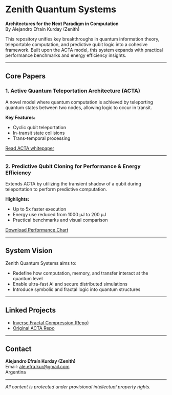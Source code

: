 # Zenith Quantum Systems

**Architectures for the Next Paradigm in Computation**  
By Alejandro Efraín Kurday (Zenith)

This repository unifies key breakthroughs in quantum information theory, teleportable computation, and predictive qubit logic into a cohesive framework. Built upon the ACTA model, this system expands with practical performance benchmarks and energy efficiency insights.

---

## Core Papers

### 1. Active Quantum Teleportation Architecture (ACTA)
A novel model where quantum computation is achieved by teleporting quantum states between two nodes, allowing logic to occur in transit.

**Key Features:**
- Cyclic qubit teleportation
- In-transit state collisions
- Trans-temporal processing

[Read ACTA whitepaper](./ACTA_Whitepaper_Updated.pdf)

---

### 2. Predictive Qubit Cloning for Performance & Energy Efficiency
Extends ACTA by utilizing the transient shadow of a qubit during teleportation to perform predictive computation.

**Highlights:**
- Up to 5x faster execution
- Energy use reduced from 1000 µJ to 200 µJ
- Practical benchmarks and visual comparison

[Download Performance Chart](./acta_cloning_performance.png)

---

## System Vision

Zenith Quantum Systems aims to:
- Redefine how computation, memory, and transfer interact at the quantum level
- Enable ultra-fast AI and secure distributed simulations
- Introduce symbolic and fractal logic into quantum structures

---

## Linked Projects

- [Inverse Fractal Compression (Repo)](https://github.com/YOUR_USERNAME/inverse-fractal-compression)
- [Original ACTA Repo](https://github.com/YOUR_USERNAME/acta-quantum-architecture)

---

## Contact

**Alejandro Efraín Kurday (Zenith)**  
Email: ale.efra.kur@gmail.com  
Argentina

---

*All content is protected under provisional intellectual property rights.*